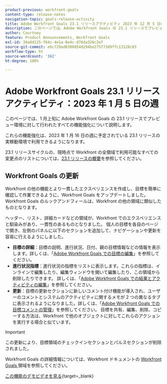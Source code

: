 ```yaml
---
product-previous: workfront-goals
content-type: release-notes
navigation-topic: goals-release-activity
title: Adobe Workfront Goals 23.1 リリースアクティビティ 2023 年 12 月 5 日の週
description: このページでは、Adobe Workfront Goals の 23.1 リリースでプレビュー環境に対して行われたすべての機能強化について説明します。これらの機能強化は、2023年1月16日の週に実稼動環境で利用可能になる予定です。
author: Courtney
feature: Product Announcements, Workfront Goals
exl-id: 30a8d125-f84c-4e1a-8e4c-d76da326c2ef
source-git-commit: ebc729ad0300d54d294be275773d9ffc13128c83
workflow-type: ht
source-wordcount: '362'
ht-degree: 100%

---
```


# Adobe Workfront Goals 23.1 リリースアクティビティ：2023 年 1 月 5 日の週

このページでは、1 月上旬に Adobe Workfront Goals の 23.1 リリースでプレビュー環境に対して行われたすべての機能強化について説明します。

これらの機能強化は、2023 年 1 月 16 日の週に予定されている 23.1 リリースの実稼動環境で利用できるようになります。

<!-- For a list of all changes available for Workfront Goals at this point in the 21.2 release cycle, see [Adobe Workfront Goals with the 21.2 release](../../../../product-announcements/product-releases/goals-release-activity/goals-21.2-release/goals-release-21-2.md). -->

23.1 リリースサイクルの、現時点で Workfront の全領域で利用可能なすべての変更点のリストについては、[23.1 リリースの概要](/help/quicksilver/product-announcements/product-releases/23.1-release-activity/23-1-release-overview.md)を参照してください。

## Workfront Goals の更新

Workfront の他の機能とより一貫したエクスペリエンスを作成し、目標を簡単に確認して作業できるように、Workfront Goals をアップデートしました。Workfront Goals のルックアンドフィールは、Workfront の他の領域に類似したものとなります。

ヘッダー、リスト、詳細カードなどの領域が、Workfront でのエクスペリエンスと馴染みがあり、一貫性のあるものとなりました。
個人の目標を各自のページで開き、左側のパネルに以下のセクションを追加して、ナビゲーションや更新を容易に行えるようにしました。

* **目標の詳細**：目標の説明、進行状況、日付、親の目標情報などの情報を表示します。詳しくは、「[Adobe Workfront Goals での目標の編集](/help/quicksilver/workfront-goals/goal-management/edit-goals.md)」を参照してください。
* **進行状況指標**：進行状況の指標をリストに表示します。これらの指標は、インラインで編集したり、編集ウィンドウを開いて編集したり、この領域から削除したりできます。 詳しくは、「[Adobe Workfront Goals での結果とアクティビティの編集](/help/quicksilver/workfront-goals/results-and-activities/edit-results-and-activities.md)」を参照してください。
* **更新**：目標の更新セクションに新しいコメント付け機能が導入され、ユーザーのコメントとシステムのアクティビティに関するメモが 2 つの異なるタブに表示されるようになりました。詳しくは、「[Adobe Workfront Goals での目標コメントの管理](/help/quicksilver/workfront-goals/goal-management/manage-goal-comments.md)」を参照してください。
目標を共有、編集、削除、コピーする方法は、Workfront で他のオブジェクトに対してこれらのアクションを実行する場合と似ています。

>[!IMPORTANT]
>
>この更新により、目標領域のチェックインセクションとパルスセクションが削除されました。

Workfront Goals の詳細情報については、Workfront ドキュメントの [Workfront Goals ](/help/quicksilver/workfront-goals/workfront-goals.md) 領域を参照してください。

[この機能のデモビデオを見る](https://video.tv.adobe.com/v/3413327/){target=_blank}